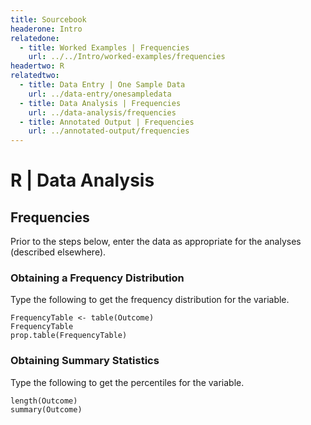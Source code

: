 ```yaml
---
title: Sourcebook
headerone: Intro
relatedone:
  - title: Worked Examples | Frequencies
    url: ../../Intro/worked-examples/frequencies
headertwo: R
relatedtwo:
  - title: Data Entry | One Sample Data
    url: ../data-entry/onesampledata
  - title: Data Analysis | Frequencies
    url: ../data-analysis/frequencies
  - title: Annotated Output | Frequencies
    url: ../annotated-output/frequencies
---
```


# R | Data Analysis

## Frequencies

Prior to the steps below, enter the data as appropriate for the analyses (described elsewhere).

###  Obtaining a Frequency Distribution

Type the following to get the frequency distribution for the variable.

```{r}
FrequencyTable <- table(Outcome)
FrequencyTable
prop.table(FrequencyTable)
```

### Obtaining Summary Statistics

Type the following to get the percentiles for the variable.

```{r}
length(Outcome)
summary(Outcome)
```
